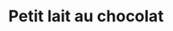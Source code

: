 ---
title: "Petit lait au chocolat"
description: ""
price_s: "1.75"
price_l: ""
price_lg: ""
weight: "6"
hidden: true
---